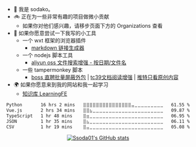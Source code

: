 - 🔔 我是 sodako。
- 🚲 正在为一些非常有趣的项目做微小贡献
  - 如果你对他们感兴趣，请移步页面下方的 Organizations 查看
- 🔧 如果你愿意尝试一下我写的小工具
  - 一个 wxt 框架的浏览器插件
    - [markdown 链接生成器](https://github.com/ssoda01/hello-wxt)
  - 一个 nodejs 脚本工具
    - [aliyun oss 文件搜索增强 - 按日期/文件名](https://github.com/ssoda01/aliyun-oss-file-selector)
  - 一些 tampermonkey 脚本
    - [boss 直聘批量屏蔽外包](https://github.com/ssoda01/scripts-of-tampermonkey/blob/main/boss%E7%9B%B4%E8%81%98%E6%89%B9%E9%87%8F%E5%B1%8F%E8%94%BD%E5%A4%96%E5%8C%85%40zhipin.user.js) | [tc39文档阅读增强](https://github.com/ssoda01/scripts-of-tampermonkey/blob/main/%E6%8A%A4%E7%9C%BC%E7%BB%BF%E8%89%B2%E8%83%8C%E6%99%AF%E6%A0%B7%E5%BC%8F%40tc39.user.js) | [推特只看原创内容](https://github.com/ssoda01/scripts-of-tampermonkey/blob/main/%E6%8E%A8%E7%89%B9%E5%8F%AA%E7%9C%8B%E5%8E%9F%E5%88%9B%E5%86%85%E5%AE%B9%40twitter.user.js)
- 🌍 如果你愿意来到我的网站和我一起学习
  - [知识库 LearningFE](https://learning-frontend-without-soda.vercel.app/docs/Intro)

<div align="center">
   <p>
   <p>
</div>
<div align="center">

<!--START_SECTION:waka-->

```txt
Python       16 hrs 2 mins   ⣿⣿⣿⣿⣿⣿⣿⣿⣿⣿⣿⣿⣿⣿⣿⣤⣀⣀⣀⣀⣀⣀⣀⣀⣀   61.55 %
Vue.js       2 hrs 34 mins   ⣿⣿⣦⣀⣀⣀⣀⣀⣀⣀⣀⣀⣀⣀⣀⣀⣀⣀⣀⣀⣀⣀⣀⣀⣀   09.87 %
TypeScript   1 hr 48 mins    ⣿⣶⣀⣀⣀⣀⣀⣀⣀⣀⣀⣀⣀⣀⣀⣀⣀⣀⣀⣀⣀⣀⣀⣀⣀   06.95 %
JSON         1 hr 35 mins    ⣿⣦⣀⣀⣀⣀⣀⣀⣀⣀⣀⣀⣀⣀⣀⣀⣀⣀⣀⣀⣀⣀⣀⣀⣀   06.11 %
CSV          1 hr 19 mins    ⣿⣤⣀⣀⣀⣀⣀⣀⣀⣀⣀⣀⣀⣀⣀⣀⣀⣀⣀⣀⣀⣀⣀⣀⣀   05.08 %
```

<!--END_SECTION:waka-->

[![Ssoda01's GitHub stats](https://github-readme-stats.vercel.app/api?username=ssoda01)](https://github.com/ssoda01)

</div>

